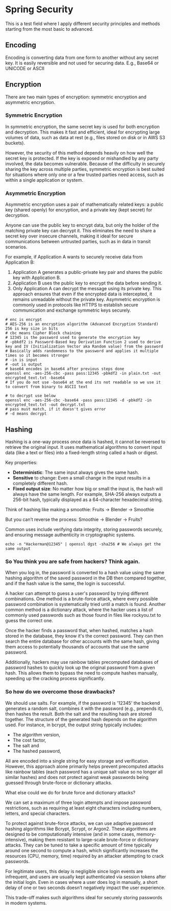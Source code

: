# Spring Security

This is a test field where I apply different security principles and methods starting from the most basic to advanced.

## Encoding

Encoding is converting data from one form to another without any secret key. It is easily reversible and not used for securing data. E.g., Base64 or UNICODE or ASCII

## Encryption

There are two main types of encryption: symmetric encryption and asymmetric encryption.

### Symmetric Encryption
In symmetric encryption, the same secret key is used for both encryption and decryption. This makes it fast and efficient, ideal for encrypting large volumes of data, such as data at rest (e.g., files stored on disk or in AWS S3 buckets).

However, the security of this method depends heavily on how well the secret key is protected. If the key is exposed or mishandled by any party involved, the data becomes vulnerable. Because of the difficulty in securely sharing the key across multiple parties, symmetric encryption is best suited for situations where only one or a few trusted parties need access, such as within a single application or system.

### Asymmetric Encryption
Asymmetric encryption uses a pair of mathematically related keys: a public key (shared openly) for encryption, and a private key (kept secret) for decryption.

Anyone can use the public key to encrypt data, but only the holder of the matching private key can decrypt it. This eliminates the need to share a secret key over insecure channels, making it ideal for secure communications between untrusted parties, such as in data in transit scenarios.

For example, if Application A wants to securely receive data from Application B:

1. Application A generates a public-private key pair and shares the public key with Application B.
2. Application B uses the public key to encrypt the data before sending it.
3. Only Application A can decrypt the message using its private key.
This approach ensures that even if the encrypted data is intercepted, it remains unreadable without the private key. Asymmetric encryption is commonly used in protocols like HTTPS to establish secure communication and exchange symmetric keys securely.

```shell
# enc is encrypt
# AES-256 is an encryption algorithm (Advanced Encryption Standard) 256 is key size in bits
# cbc means Cipher Block chaining
# 12345 is the password used to generate the encryption key
# -pbkdf2 is Password-Based key Derivation Function 2 used to derive key and IV (Initialization Vector aka Random value) from the password
# Basically adds randomness to the password and applies it multiple times so it becomes stronger
# -in is input
# -out is output
# base64 encodes in base64 after previous steps done
openssl enc -aes-256-cbc -pass pass:12345 -pbkdf2 -in plain.txt -out encrypted_text.txt -base64
# If you do not use -base64 at the end its not readable so we use it to convert from binary to ASCII text

# to decrypt use below
openssl enc -aes-256-cbc -base64 -pass pass:12345 -d -pbkdf2 -in encrypted_text.txt -out decrypt.txt
# pass must match, if it doesn't gives error
# -d means decrypt
```

## Hashing

Hashing is a one-way process once data is hashed, it cannot be reversed to retrieve the original input.
It uses mathematical algorithms to convert input data (like a text or files) into a fixed-length string called a hash or digest.

Key properties:

- **Deterministic**: The same input always gives the same hash.
- **Sensitive** to change: Even a small change in the input results in a completely different hash.
- **Fixed output size**: No matter how big or small the input is, the hash will always have the same length. For example, SHA-256 always outputs a 256-bit hash, typically displayed as a 64-character hexadecimal string.

Think of hashing like making a smoothie:
Fruits → Blender → Smoothie

But you can’t reverse the process:
Smoothie → Blender → Fruits?

Common uses include verifying data integrity, storing passwords securely, and ensuring message authenticity in cryptographic systems.

```shell
echo -n "Hackerman@12345" | openssl dgst -sha256 # We always get the same output
```

### So You think you are safe from hackers? Think again.

When you log in, the password is converted to a hash value using the same hashing algorithm of the saved password in the DB then compared together, and if the hash value is the same, the login is successful.

A hacker can attempt to guess a user's password by trying different combinations. One method is a brute-force attack, where every possible password combination is systematically tried until a match is found. Another common method is a dictionary attack, where the hacker uses a list of commonly used passwords such as those found in files like rockyou.txt to guess the correct one.

Once the hacker finds a password that, when hashed, matches a hash stored in the database, they know it's the correct password. They can then search the entire database for other accounts with the same hash, giving them access to potentially thousands of accounts that use the same password.

Additionally, hackers may use rainbow tables precomputed databases of password hashes to quickly look up the original password from a given hash. This allows them to bypass the need to compute hashes manually, speeding up the cracking process significantly.

### So how do we overcome those drawbacks?

We should use salts. For example, if the password is '12345' the backend generates a random salt, combines it with the password (e.g., prepends it), then hashes the result. Both the salt and the resulting hash are stored together. The structure of the generated hash depends on the algorithm used. For instance, in bcrypt, the output string typically includes:
- The algorithm version,
- The cost factor,
- The salt and
- The hashed password,

All are encoded into a single string for easy storage and verification. However, this approach alone primarily helps prevent precomputed attacks like rainbow tables (each password has a unique salt value so no longer all similar hashes) and does not protect against weak passwords being guessed through brute-force or dictionary attacks.

What else could we do for brute force and dictionary attacks?

We can set a maximum of three login attempts and impose password restrictions, such as requiring at least eight characters including numbers, letters, and special characters.

To protect against brute-force attacks, we can use adaptive password hashing algorithms like Bcrypt, Scrypt, or Argon2. These algorithms are designed to be computationally intensive (and in some cases, memory-intensive), making them resistant to large-scale brute-force or dictionary attacks. They can be tuned to take a specific amount of time typically around one second to compute a hash, which significantly increases the resources (CPU, memory, time) required by an attacker attempting to crack passwords.

For legitimate users, this delay is negligible since login events are infrequent, and users are usually kept authenticated via session tokens after the initial login. Even in cases where a user does log in manually, a short delay of one or two seconds doesn’t negatively impact the user experience.

This trade-off makes such algorithms ideal for securely storing passwords in modern systems. 